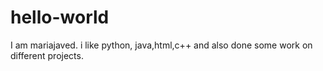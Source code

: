 # hello-world 
I am mariajaved. i like python, java,html,c++ and also done some work on different projects.
